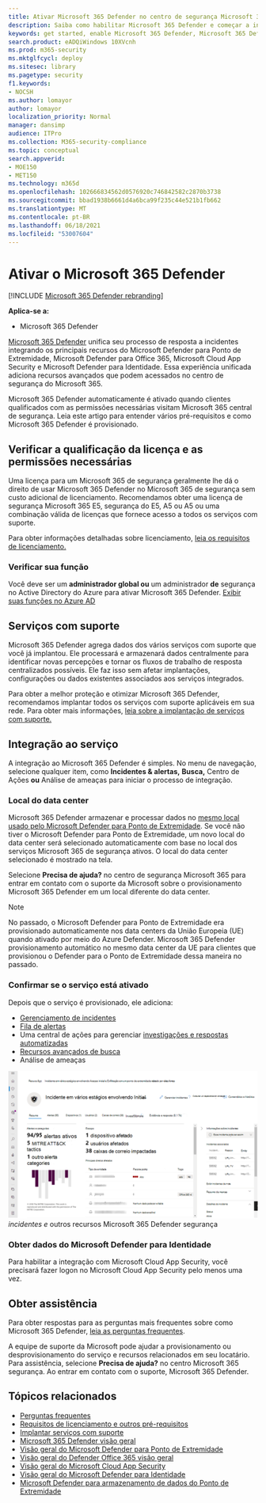 ```yaml
---
title: Ativar Microsoft 365 Defender no centro de segurança Microsoft 365 segurança
description: Saiba como habilitar Microsoft 365 Defender e começar a integrar seu incidente e resposta de segurança.
keywords: get started, enable Microsoft 365 Defender, Microsoft 365 Defender, M365, security, data location, required permissions, license eligibility, settings page
search.product: eADQiWindows 10XVcnh
ms.prod: m365-security
ms.mktglfcycl: deploy
ms.sitesec: library
ms.pagetype: security
f1.keywords:
- NOCSH
ms.author: lomayor
author: lomayor
localization_priority: Normal
manager: dansimp
audience: ITPro
ms.collection: M365-security-compliance
ms.topic: conceptual
search.appverid:
- MOE150
- MET150
ms.technology: m365d
ms.openlocfilehash: 102666834562d0576920c746842582c2870b3738
ms.sourcegitcommit: bbad1938b6661d4a6bca99f235c44e521b1fb662
ms.translationtype: MT
ms.contentlocale: pt-BR
ms.lasthandoff: 06/18/2021
ms.locfileid: "53007604"
---
```

# <a name="turn-on-microsoft-365-defender"></a>Ativar o Microsoft 365 Defender

[!INCLUDE [Microsoft 365 Defender rebranding](../includes/microsoft-defender.md)]


**Aplica-se a:**
- Microsoft 365 Defender

[Microsoft 365 Defender](microsoft-365-defender.md) unifica seu processo de resposta a incidentes integrando os principais recursos do Microsoft Defender para Ponto de Extremidade, Microsoft Defender para Office 365, Microsoft Cloud App Security e Microsoft Defender para Identidade. Essa experiência unificada adiciona recursos avançados que podem acessados no centro de segurança do Microsoft 365.

Microsoft 365 Defender automaticamente é ativado quando clientes qualificados com as permissões necessárias visitam Microsoft 365 central de segurança. Leia este artigo para entender vários pré-requisitos e como Microsoft 365 Defender é provisionado.

## <a name="check-license-eligibility-and-required-permissions"></a>Verificar a qualificação da licença e as permissões necessárias

Uma licença para um Microsoft 365 de segurança geralmente lhe dá o direito de usar Microsoft 365 Defender no Microsoft 365 de segurança sem custo adicional de licenciamento. Recomendamos obter uma licença de segurança Microsoft 365 E5, segurança do E5, A5 ou A5 ou uma combinação válida de licenças que fornece acesso a todos os serviços com suporte.

Para obter informações detalhadas sobre licenciamento, [leia os requisitos de licenciamento.](prerequisites.md#licensing-requirements)

### <a name="check-your-role"></a>Verificar sua função

Você deve ser um **administrador global ou** um administrador **de** segurança no Active Directory do Azure para ativar Microsoft 365 Defender. [Exibir suas funções no Azure AD](/azure/active-directory/users-groups-roles/directory-manage-roles-portal)

## <a name="supported-services"></a>Serviços com suporte

Microsoft 365 Defender agrega dados dos vários serviços com suporte que você já implantou. Ele processará e armazenará dados centralmente para identificar novas percepções e tornar os fluxos de trabalho de resposta centralizados possíveis. Ele faz isso sem afetar implantações, configurações ou dados existentes associados aos serviços integrados.

Para obter a melhor proteção e otimizar Microsoft 365 Defender, recomendamos implantar todos os serviços com suporte aplicáveis em sua rede. Para obter mais informações, [leia sobre a implantação de serviços com suporte.](deploy-supported-services.md)

## <a name="onboard-to-the-service"></a>Integração ao serviço
A integração ao Microsoft 365 Defender é simples. No menu de navegação, selecione qualquer item, como **Incidentes & alertas,** **Busca,** Centro de Ações **ou** Análise de ameaças para iniciar o processo de integração.  

### <a name="data-center-location"></a>Local do data center

Microsoft 365 Defender armazenar e processar dados no [mesmo local usado pelo Microsoft Defender para Ponto de Extremidade](/windows/security/threat-protection/microsoft-defender-atp/data-storage-privacy). Se você não tiver o Microsoft Defender para Ponto de Extremidade, um novo local do data center será selecionado automaticamente com base no local dos serviços Microsoft 365 de segurança ativos. O local do data center selecionado é mostrado na tela.

Selecione **Precisa de ajuda?** no centro de segurança Microsoft 365 para entrar em contato com o suporte da Microsoft sobre o provisionamento Microsoft 365 Defender em um local diferente do data center.

> [!NOTE]
> No passado, o Microsoft Defender para Ponto de Extremidade era provisionado automaticamente nos data centers da União Europeia (UE) quando ativado por meio do Azure Defender. Microsoft 365 Defender provisionamento automático no mesmo data center da UE para clientes que provisionou o Defender para o Ponto de Extremidade dessa maneira no passado.

### <a name="confirm-that-the-service-is-on"></a>Confirmar se o serviço está ativado

Depois que o serviço é provisionado, ele adiciona:

- [Gerenciamento de incidentes](incidents-overview.md)
- [Fila de alertas](investigate-alerts.md)
- Uma central de ações para gerenciar [investigações e respostas automatizadas](m365d-autoir.md)
- [Recursos avançados de busca](advanced-hunting-overview.md)
- Análise de ameaças

![Imagem do painel Microsoft 365 de navegação do centro de segurança com Microsoft 365 Defender recursos Microsoft 365 central de segurança com gerenciamento de ](../../media/overview-incident.png)
 *incidentes e* outros recursos Microsoft 365 Defender segurança

### <a name="getting-microsoft-defender-for-identity-data"></a>Obter dados do Microsoft Defender para Identidade 
Para habilitar a integração com Microsoft Cloud App Security, você precisará fazer logon no Microsoft Cloud App Security pelo menos uma vez.

## <a name="get-assistance"></a>Obter assistência

Para obter respostas para as perguntas mais frequentes sobre como Microsoft 365 Defender, [leia as perguntas frequentes](m365d-enable-faq.md).

A equipe de suporte da Microsoft pode ajudar a provisionamento ou desprovisionamento do serviço e recursos relacionados em seu locatário. Para assistência, selecione **Precisa de ajuda?** no centro Microsoft 365 segurança. Ao entrar em contato com o suporte, Microsoft 365 Defender.

## <a name="related-topics"></a>Tópicos relacionados

- [Perguntas frequentes](m365d-enable-faq.md)
- [Requisitos de licenciamento e outros pré-requisitos](prerequisites.md)
- [Implantar serviços com suporte](deploy-supported-services.md)
- [Microsoft 365 Defender visão geral](microsoft-365-defender.md)
- [Visão geral do Microsoft Defender para Ponto de Extremidade](../defender-endpoint/microsoft-defender-endpoint.md)
- [Visão geral do Defender Office 365 visão geral](../office-365-security/defender-for-office-365.md)
- [Visão geral do Microsoft Cloud App Security](/cloud-app-security/what-is-cloud-app-security)
- [Visão geral do Microsoft Defender para Identidade](/azure-advanced-threat-protection/what-is-atp)
- [Microsoft Defender para armazenamento de dados do Ponto de Extremidade](../defender-endpoint/data-storage-privacy.md)
